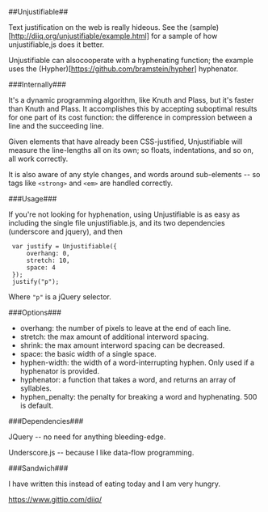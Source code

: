 ##Unjustifiable##

Text justification on the web is really hideous. See
the (sample)[http://diiq.org/unjustifiable/example.html] for a sample of how
unjustifiable,js does it better.

Unjustifiable can alsocooperate with a hyphenating function; the
example uses the (Hypher)[https://github.com/bramstein/hypher]
hyphenator.

###Internally###

It's a dynamic programming algorithm, like Knuth and Plass, but it's
faster than Knuth and Plass. It accomplishes this by accepting
suboptimal results for one part of its cost function: the difference
in compression between a line and the succeeding line.

Given elements that have already been CSS-justified, Unjustifiable
will measure the line-lengths all on its own; so floats, indentations,
and so on, all work correctly.

It is also aware of any style changes, and words around sub-elements
-- so tags like `<strong>` and `<em>` are handled correctly.

###Usage###

If you're not looking for hyphenation, using Unjustifiable is as easy
as including the single file unjustifiable.js, and its two
dependencies (underscore and jquery), and then

```
 var justify = Unjustifiable({
     overhang: 0,
     stretch: 10,
     space: 4
 });
 justify("p");
```

Where `"p"` is a jQuery selector.

###Options###

- overhang: the number of pixels to leave at the end of each line.
- stretch: the max amount of additional interword spacing.
- shrink: the max amount interword spacing can be decreased.
- space: the basic width of a single space.
- hyphen-width: the width of a word-interrupting hyphen. Only used if a hyphenator is provided.
- hyphenator: a function that takes a word, and returns an array of syllables.
- hyphen_penalty: the penalty for breaking a word and hyphenating. 500 is default.

###Dependencies###

JQuery -- no need for anything bleeding-edge.

Underscore.js -- because I like data-flow programming.

###Sandwich###

I have written this instead of eating today and I am very hungry.

https://www.gittip.com/diiq/